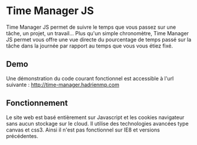Time Manager JS
===============

Time Manager JS permet de suivre le temps que vous passez sur une tâche, un projet, un travail... Plus qu'un simple chronomètre, Time Manager JS permet vous offre une vue directe du pourcentage de temps passé sur la tâche dans la journée par rapport au temps que vous vous étiez fixé.

Demo
----
Une démonstration du code courant fonctionnel est accessible à l'url suivante : http://time-manager.hadrienmp.com

Fonctionnement
--------------

Le site web est basé entièrement sur Javascript et les cookies navigateur sans aucun stockage sur le cloud.
Il utilise des technologies avancées type canvas et css3. Ainsi il n'est pas fonctionnel sur IE8 et versions précédentes.
